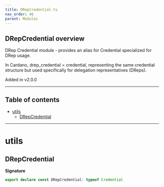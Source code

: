 ```yaml
---
title: DRepCredential.ts
nav_order: 46
parent: Modules
---
```


## DRepCredential overview

DRep Credential module - provides an alias for Credential specialized for DRep usage.

In Cardano, drep_credential = credential, representing the same credential structure
but used specifically for delegation representatives (DReps).

Added in v2.0.0

---

<h2 class="text-delta">Table of contents</h2>

- [utils](#utils)
  - [DRepCredential](#drepcredential)

---

# utils

## DRepCredential

**Signature**

```ts
export declare const DRepCredential: typeof Credential
```
